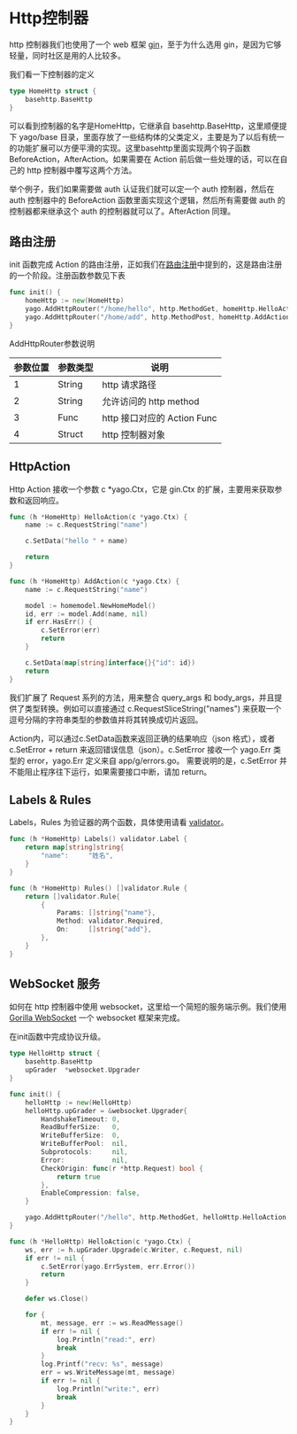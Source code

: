 # Http控制器

http 控制器我们也使用了一个 web 框架 [gin](https://github.com/gin-gonic/gin)，至于为什么选用 gin，是因为它够轻量，同时社区是用的人比较多。

我们看一下控制器的定义

```go
type HomeHttp struct {
	basehttp.BaseHttp
}
```

可以看到控制器的名字是HomeHttp，它继承自 basehttp.BaseHttp，这里顺便提下 yago/base 目录，里面存放了一些结构体的父类定义，主要是为了以后有统一的功能扩展可以方便平滑的实现。这里basehttp里面实现两个钩子函数 BeforeAction，AfterAction。如果需要在 Action 前后做一些处理的话，可以在自己的 http 控制器中覆写这两个方法。

举个例子，我们如果需要做 auth 认证我们就可以定一个 auth 控制器，然后在 auth 控制器中的 BeforeAction 函数里面实现这个逻辑，然后所有需要做 auth 的控制器都来继承这个 auth 的控制器就可以了。AfterAction 同理。

## 路由注册

init 函数完成 Action 的路由注册，正如我们在[路由注册](../route/route.md)中提到的，这是路由注册的一个阶段。注册函数参数见下表

```go
func init() {
	homeHttp := new(HomeHttp)
	yago.AddHttpRouter("/home/hello", http.MethodGet, homeHttp.HelloAction, homeHttp)
	yago.AddHttpRouter("/home/add", http.MethodPost, homeHttp.AddAction, homeHttp)
}
```

AddHttpRouter参数说明

| 参数位置 | 参数类型 | 说明 |
| ------- | ------- | ------- |
| 1 | String | http 请求路径 |
| 2 | String | 允许访问的 http method |
| 3 | Func | http 接口对应的 Action Func |
| 4 | Struct | http 控制器对象 |

## HttpAction

Http Action 接收一个参数 c *yago.Ctx，它是 gin.Ctx 的扩展，主要用来获取参数和返回响应。

```go
func (h *HomeHttp) HelloAction(c *yago.Ctx) {
	name := c.RequestString("name")

	c.SetData("hello " + name)

	return
}

func (h *HomeHttp) AddAction(c *yago.Ctx) {
	name := c.RequestString("name")

	model := homemodel.NewHomeModel()
	id, err := model.Add(name, nil)
	if err.HasErr() {
		c.SetError(err)
		return
	}

	c.SetData(map[string]interface{}{"id": id})
	return
}
```

我们扩展了 Request 系列的方法，用来整合 query_args 和 body_args，并且提供了类型转换。例如可以直接通过 c.RequestSliceString("names") 来获取一个逗号分隔的字符串类型的参数值并将其转换成切片返回。

Action内，可以通过c.SetData函数来返回正确的结果响应（json 格式），或者 c.SetError + return 来返回错误信息（json）。c.SetError 接收一个 yago.Err 类型的 error，yago.Err 定义来自 app/g/errors.go。 需要说明的是，c.SetError 并不能阻止程序往下运行，如果需要接口中断，请加 return。

## Labels & Rules

Labels，Rules 为验证器的两个函数，具体使用请看 [validator](../library/validator.md)。

```go
func (h *HomeHttp) Labels() validator.Label {
	return map[string]string{
		"name":     "姓名",
	}
}

func (h *HomeHttp) Rules() []validator.Rule {
	return []validator.Rule{
		{
			Params: []string{"name"},
			Method: validator.Required,
			On:     []string{"add"},
		},
	}
}
```

## WebSocket 服务

如何在 http 控制器中使用 websocket，这里给一个简短的服务端示例。我们使用 [Gorilla WebSocket](https://github.com/gorilla/websocket) 一个 websocket 框架来完成。

在init函数中完成协议升级。

```go
type HelloHttp struct {
	basehttp.BaseHttp
	upGrader  *websocket.Upgrader
}

func init() {
	helloHttp := new(HelloHttp)
	helloHttp.upGrader = &websocket.Upgrader{
		HandshakeTimeout: 0,
		ReadBufferSize:   0,
		WriteBufferSize:  0,
		WriteBufferPool:  nil,
		Subprotocols:     nil,
		Error:            nil,
		CheckOrigin: func(r *http.Request) bool {
			return true
		},
		EnableCompression: false,
	}

	yago.AddHttpRouter("/hello", http.MethodGet, helloHttp.HelloAction, helloHttp)
}

func (h *HelloHttp) HelloAction(c *yago.Ctx) {
	ws, err := h.upGrader.Upgrade(c.Writer, c.Request, nil)
	if err != nil {
		c.SetError(yago.ErrSystem, err.Error())
		return
	}

	defer ws.Close()

	for {
		mt, message, err := ws.ReadMessage()
		if err != nil {
			log.Println("read:", err)
			break
		}
		log.Printf("recv: %s", message)
		err = ws.WriteMessage(mt, message)
		if err != nil {
			log.Println("write:", err)
			break
		}
	}
}
```
